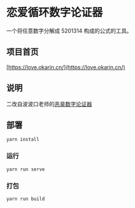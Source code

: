 # 恋爱循环数字论证器

一个将任意数字分解成 5201314 构成的公式的工具。

## 项目首页

[https://love.okarin.cn/](https://love.okarin.cn/)


## 说明

二改自波波口老师的[恶臭数字论证器](https://github.com/itorr/homo)


## 部署
```
yarn install
```

### 运行
```
yarn run serve
```

### 打包
```
yarn run build
```
